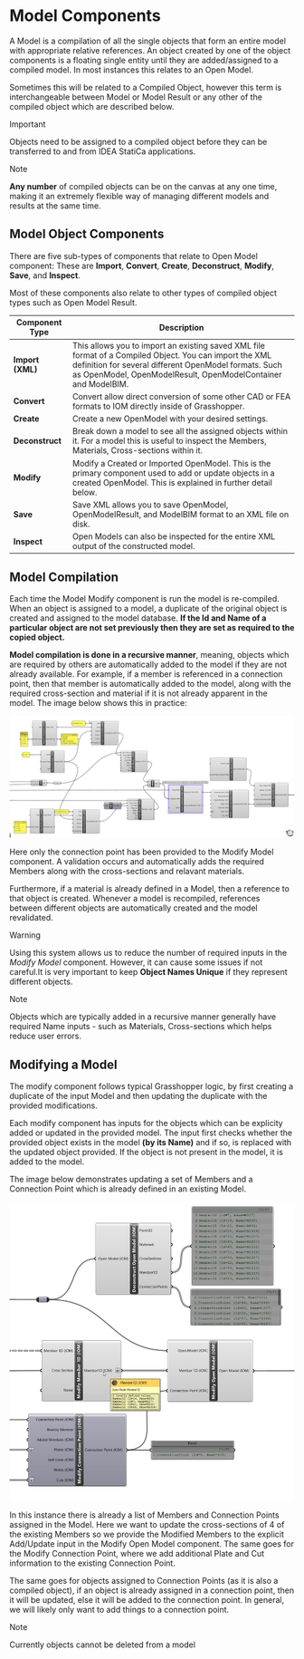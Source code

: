 # Model Components

A Model is a compilation of all the single objects that form an entire model with appropriate relative references. An object created by one of the object components is a floating single entity until they are added/assigned to a compiled model. In most instances this relates to an Open Model.

Sometimes this will be related to a Compiled Object, however this term is interchangeable between Model or Model Result or any other of the compiled object which are described below. 

> [!IMPORTANT] 
> Objects need to be assigned to a compiled object before they can be transferred to and from IDEA StatiCa applications.

> [!NOTE]
> **Any number** of compiled objects can be on the canvas at any one time, making it an extremely flexible way of managing different models and results at the same time. 

## Model Object Components

There are five sub-types of components that relate to Open Model component: These are **Import**, **Convert**, **Create**, **Deconstruct**, **Modify**, **Save**, and **Inspect**.

Most of these components also relate to other types of compiled object types such as Open Model Result.

**Component Type** | **Description** 
------------|----------
 **Import (XML)** | This allows you to import an existing saved XML file format of a Compiled Object. You can import the XML definition for several different OpenModel formats. Such as OpenModel, OpenModelResult, OpenModelContainer and ModelBIM.
 **Convert** | Convert allow direct conversion of some other CAD or FEA formats to IOM directly inside of Grasshopper.
 **Create** | Create a new OpenModel with your desired settings.
 **Deconstruct** | Break down a model to see all the assigned objects within it.  For a model this is useful to inspect the Members, Materials, Cross-sections within it.
 **Modify** | Modify a Created or Imported OpenModel. This is the primary component used to add or update objects in a created OpenModel. This is explained in further detail below.  
 **Save** | Save XML allows you to save OpenModel, OpenModelResult, and ModelBIM format to an XML file on disk. 
 **Inspect** | Open Models can also be inspected for the entire XML output of the constructed model.

## Model Compilation

Each time the Model Modify component is run the model is re-compiled. When an object is assigned to a model, a duplicate of the original object is created and assigned to the model database. **If the Id and Name of a particular object are not set previously then they are set as required to the copied object.**

**Model compilation is done in a recursive manner**, meaning, objects which are required by others are automatically added to the model if they are not already available. For example, if a member is referenced in a connection point, then that member is automatically added to the model, along with the required cross-section and material if it is not already apparent in the model. The image below shows this in practice: 

![model compilation](images/grasshopper_model_compilation.png)

Here only the connection point has been provided to the Modify Model component. A validation occurs and automatically adds the required Members along with the cross-sections and relavant materials. 

Furthermore, if a material is already defined in a Model, then a reference to that object is created. Whenever a model is recompiled, references between different objects are automatically created and the model revalidated.

> [!WARNING]
> Using this system allows us to reduce the number of required inputs in the _Modify Model_ component. However, it can cause some issues if not careful.It is very important to keep **Object Names Unique** if they represent different objects.

> [!NOTE] 
> Objects which are typically added in a recursive manner generally have required Name inputs - such as Materials,  Cross-sections which helps reduce user errors.

## Modifying a Model

The modify component follows typical Grasshopper logic, by first creating a duplicate of the input Model and then updating the duplicate with the provided modifications.

Each modify component has inputs for the objects which can be explicity added or updated in the provided model. The input first checks whether the provided object exists in the model **(by its Name)** and if so, is replaced with the updated object provided. If the object is not present in the model, it is added to the model. 

The image below demonstrates updating a set of Members and a Connection Point which is already defined in an existing Model. 

![Modify a model](images/grasshopper_modify_model.png)

In this instance there is already a list of Members and Connection Points assigned in the Model. Here we want to update the cross-sections of 4 of the existing Members so we provide the Modified Members to the explicit Add/Update input in the Modify Open Model component. The same goes for the Modify Connection Point, where we add additional Plate and Cut information to the existing Connection Point.

The same goes for objects assigned to Connection Points (as it is also a compiled object), if an object is already assigned in a connection point, then it will be updated, else it will be added to the connection point. In general, we will likely only want to add things to a connection point. 

> [!NOTE]
> Currently objects cannot be deleted from a model